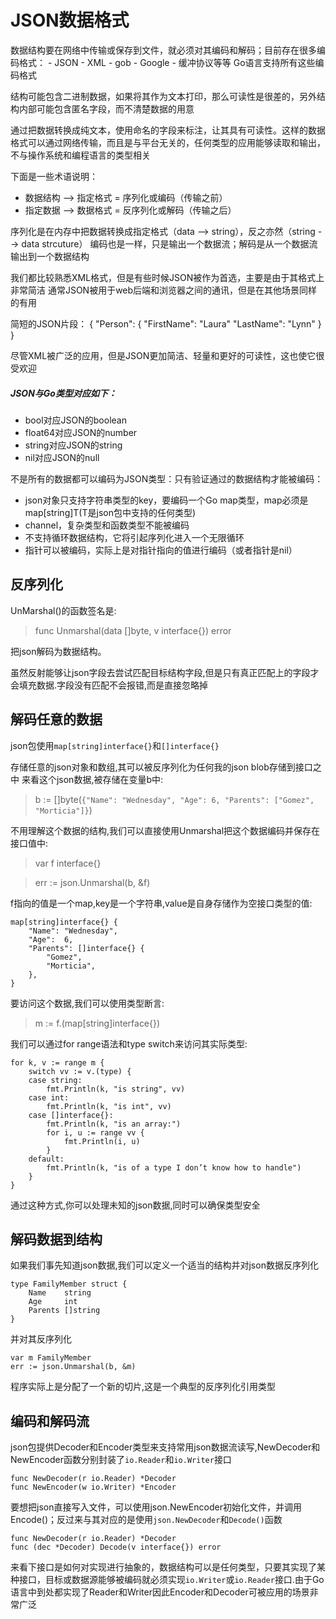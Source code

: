 # JSON数据格式
数据结构要在网络中传输或保存到文件，就必须对其编码和解码；目前存在很多编码格式：
    - JSON
    - XML
    - gob
    - Google
    - 缓冲协议等等
    Go语言支持所有这些编码格式

结构可能包含二进制数据，如果将其作为文本打印，那么可读性是很差的，另外结构内部可能包含匿名字段，而不清楚数据的用意

通过把数据转换成纯文本，使用命名的字段来标注，让其具有可读性。这样的数据格式可以通过网络传输，而且是与平台无关的，任何类型的应用能够读取和输出，不与操作系统和编程语言的类型相关

下面是一些术语说明：

- 数据结构 --> 指定格式 = 序列化或编码（传输之前）
- 指定数据 --> 数据格式 = 反序列化或解码（传输之后）

序列化是在内存中把数据转换成指定格式（data --> string），反之亦然（string --> data strcuture）
编码也是一样，只是输出一个数据流；解码是从一个数据流输出到一个数据结构

我们都比较熟悉XML格式，但是有些时候JSON被作为首选，主要是由于其格式上非常简洁
通常JSON被用于web后端和浏览器之间的通讯，但是在其他场景同样的有用

简短的JSON片段：
{
    "Person": {
        "FirstName": "Laura"
        "LastName": "Lynn"
    }
}

尽管XML被广泛的应用，但是JSON更加简洁、轻量和更好的可读性，这也使它很受欢迎

##### JSON与Go类型对应如下：
- bool对应JSON的boolean
- float64对应JSON的number
- string对应JSON的string
- nil对应JSON的null

不是所有的数据都可以编码为JSON类型：只有验证通过的数据结构才能被编码：

- json对象只支持字符串类型的key，要编码一个Go map类型，map必须是map[string]T(T是json包中支持的任何类型)
- channel，复杂类型和函数类型不能被编码
- 不支持循环数据结构，它将引起序列化进入一个无限循环
- 指针可以被编码，实际上是对指针指向的值进行编码（或者指针是nil）

## 反序列化
UnMarshal()的函数签名是:
> func Unmarshal(data []byte, v interface{}) error 

把json解码为数据结构。

虽然反射能够让json字段去尝试匹配目标结构字段,但是只有真正匹配上的字段才会填充数据.字段没有匹配不会报错,而是直接忽略掉

## 解码任意的数据
json包使用`map[string]interface{}`和`[]interface{}`

存储任意的json对象和数组,其可以被反序列化为任何我的json blob存储到接口之中
来看这个json数据,被存储在变量b中:
> b := []byte(`{"Name": "Wednesday", "Age": 6, "Parents": ["Gomez", "Morticia"]}`)

不用理解这个数据的结构,我们可以直接使用Unmarshal把这个数据编码并保存在接口值中:
>var f interface{}

>err := json.Unmarshal(b, &f)

f指向的值是一个map,key是一个字符串,value是自身存储作为空接口类型的值:
```
map[string]interface{} {
    "Name": "Wednesday",
    "Age":  6,
    "Parents": []interface{} {
        "Gomez",
        "Morticia",
    },
}
```

要访问这个数据,我们可以使用类型断言: 
>m := f.(map[string]interface{})

我们可以通过for range语法和type switch来访问其实际类型:
```
for k, v := range m {
    switch vv := v.(type) {
    case string:
        fmt.Println(k, "is string", vv)
    case int:
        fmt.Println(k, "is int", vv)
    case []interface{}:
        fmt.Println(k, "is an array:")
        for i, u := range vv {
            fmt.Println(i, u)
        }
    default:
        fmt.Println(k, "is of a type I don’t know how to handle")
    }
}
```

通过这种方式,你可以处理未知的json数据,同时可以确保类型安全

## 解码数据到结构
如果我们事先知道json数据,我们可以定义一个适当的结构并对json数据反序列化
```
type FamilyMember struct {
    Name    string
    Age     int
    Parents []string
}
```

并对其反序列化
```
var m FamilyMember
err := json.Unmarshal(b, &m)
```

程序实际上是分配了一个新的切片,这是一个典型的反序列化引用类型

## 编码和解码流
json包提供Decoder和Encoder类型来支持常用json数据流读写,NewDecoder和NewEncoder函数分别封装了`io.Reader`和`io.Writer`接口
```
func NewDecoder(r io.Reader) *Decoder
func NewEncoder(w io.Writer) *Encoder
```

要想把json直接写入文件，可以使用json.NewEncoder初始化文件，并调用Encode()；反过来与其对应的是使用`json.NewDecoder`和`Decode()`函数
```
func NewDecoder(r io.Reader) *Decoder
func (dec *Decoder) Decode(v interface{}) error
```

来看下接口是如何对实现进行抽象的，数据结构可以是任何类型，只要其实现了某种接口，目标或数据源能够被编码就必须实现`io.Writer`或`io.Reader`接口.由于Go语言中到处都实现了Reader和Writer因此Encoder和Decoder可被应用的场景非常广泛